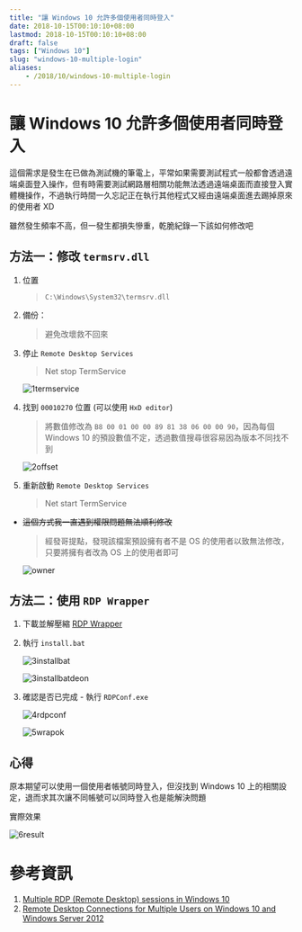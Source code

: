 ```yaml
---
title: "讓 Windows 10 允許多個使用者同時登入"
date: 2018-10-15T00:10:10+08:00
lastmod: 2018-10-15T00:10:10+08:00
draft: false
tags: ["Windows 10"]
slug: "windows-10-multiple-login"
aliases:
    - /2018/10/windows-10-multiple-login
---
```

# 讓 Windows 10 允許多個使用者同時登入
這個需求是發生在已做為測試機的筆電上，平常如果需要測試程式一般都會透過遠端桌面登入操作，但有時需要測試網路層相關功能無法透過遠端桌面而直接登入實體機操作，不過執行時間一久忘記正在執行其他程式又經由遠端桌面進去踢掉原來的使用者 XD

雖然發生頻率不高，但一發生都損失慘重，乾脆紀錄一下該如何修改吧

## 方法一：修改 `termsrv.dll`

1. 位置
    
    > `C:\Windows\System32\termsrv.dll`
2. 備份：

    >避免改壞救不回來

3. 停止 `Remote Desktop Services` 

    > Net stop TermService

    ![1termservice](https://user-images.githubusercontent.com/3851540/46962895-e5190100-d0d6-11e8-8df7-5fe4efc39b0d.png)
4. 找到 `00010270` 位置 (可以使用 `HxD editor`)

    > 將數值修改為 `B8 00 01 00 00 89 81 38 06 00 00 90`，因為每個 Windows 10 的預設數值不定，透過數值搜尋很容易因為版本不同找不到

    ![2offset](https://user-images.githubusercontent.com/3851540/46962896-e5190100-d0d6-11e8-9c4d-a1946967d8e0.png)
5. 重新啟動 `Remote Desktop Services`

    > Net start TermService

* ~~這個方式我一直遇到權限問題無法順利修改~~

    > 經發哥提點，發現該檔案預設擁有者不是 OS 的使用者以致無法修改，只要將擁有者改為 OS 上的使用者即可

    ![owner](https://user-images.githubusercontent.com/3851540/50097795-99f5a880-0255-11e9-8c8c-961cd462a7b9.png)

## 方法二：使用 `RDP Wrapper`

1. 下載並解壓縮 [RDP Wrapper](https://github.com/stascorp/rdpwrap/releases)

2. 執行 `install.bat`

    ![3installbat](https://user-images.githubusercontent.com/3851540/46962898-e5b19780-d0d6-11e8-8f3a-d8d94ff1e761.png)

    ![3installbatdeon](https://user-images.githubusercontent.com/3851540/46963331-f4e51500-d0d7-11e8-8f79-a225a0ac9c27.png)
3. 確認是否已完成 - 執行 `RDPConf.exe`

    ![4rdpconf](https://user-images.githubusercontent.com/3851540/46962899-e5b19780-d0d6-11e8-9403-fac94566562a.png)

    ![5wrapok](https://user-images.githubusercontent.com/3851540/46962900-e5b19780-d0d6-11e8-84f0-32a6611140fe.png)

## 心得
原本期望可以使用一個使用者帳號同時登入，但沒找到 Windows 10 上的相關設定，退而求其次讓不同帳號可以同時登入也是能解決問題

實際效果

![6result](https://user-images.githubusercontent.com/3851540/46962901-e64a2e00-d0d6-11e8-8355-8d855f2fd181.png)

# 參考資訊
1. [Multiple RDP (Remote Desktop) sessions in Windows 10](https://www.mysysadmintips.com/windows/clients/545-multiple-rdp-remote-desktop-sessions-in-windows-10)
2. [Remote Desktop Connections for Multiple Users on Windows 10 and Windows Server 2012](https://www.serverwatch.com/server-tutorials/remote-desktop-connections-for-multiple-users-on-windows-10-and-windows-server-2012.html)
